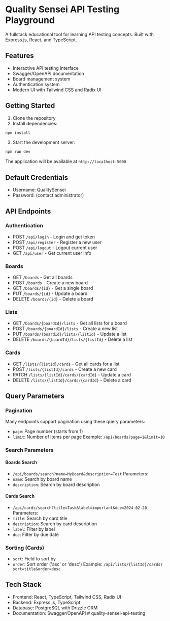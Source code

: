 
# Quality Sensei API Testing Playground

A fullstack educational tool for learning API testing concepts. Built with Express.js, React, and TypeScript.

## Features

- Interactive API testing interface
- Swagger/OpenAPI documentation
- Board management system
- Authentication system
- Modern UI with Tailwind CSS and Radix UI

## Getting Started

1. Clone the repository
2. Install dependencies:
```bash
npm install
```
3. Start the development server:
```bash
npm run dev
```

The application will be available at `http://localhost:5000`

## Default Credentials

- Username: QualitySensei
- Password: (contact administrator)

## API Endpoints

### Authentication
- POST `/api/login` - Login and get token
- POST `/api/register` - Register a new user
- POST `/api/logout` - Logout current user
- GET `/api/user` - Get current user info

### Boards
- GET `/boards` - Get all boards
- POST `/boards` - Create a new board
- GET `/boards/{id}` - Get a single board
- PUT `/boards/{id}` - Update a board
- DELETE `/boards/{id}` - Delete a board

### Lists
- GET `/boards/{boardId}/lists` - Get all lists for a board
- POST `/boards/{boardId}/lists` - Create a new list
- PUT `/boards/{boardId}/lists/{listId}` - Update a list
- DELETE `/boards/{boardId}/lists/{listId}` - Delete a list

### Cards
- GET `/lists/{listId}/cards` - Get all cards for a list
- POST `/lists/{listId}/cards` - Create a new card
- PATCH `/lists/{listId}/cards/{cardId}` - Update a card
- DELETE `/lists/{listId}/cards/{cardId}` - Delete a card

## Query Parameters

### Pagination
Many endpoints support pagination using these query parameters:
- `page`: Page number (starts from 1)
- `limit`: Number of items per page
Example: `/api/boards?page=1&limit=10`

### Search Parameters
#### Boards Search
- `/api/boards/search?name=MyBoard&description=Test`
Parameters:
- `name`: Search by board name
- `description`: Search by board description

#### Cards Search
- `/api/cards/search?title=Task&label=important&due=2024-02-20`
Parameters:
- `title`: Search by card title
- `description`: Search by card description
- `label`: Filter by label
- `due`: Filter by due date

### Sorting (Cards)
- `sort`: Field to sort by
- `order`: Sort order ('asc' or 'desc')
Example: `/api/lists/{listId}/cards?sort=title&order=desc`

## Tech Stack

- Frontend: React, TypeScript, Tailwind CSS, Radix UI
- Backend: Express.js, TypeScript
- Database: PostgreSQL with Drizzle ORM
- Documentation: Swagger/OpenAPI
#   q u a l i t y - s e n s e i - a p i - t e s t i n g  
 